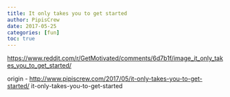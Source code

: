 ```yaml
---
title: It only takes you to get started
author: PipisCrew
date: 2017-05-25
categories: [fun]
toc: true
---
```


https://www.reddit.com/r/GetMotivated/comments/6d7b1f/image_it_only_takes_you_to_get_started/

origin - http://www.pipiscrew.com/2017/05/it-only-takes-you-to-get-started/ it-only-takes-you-to-get-started